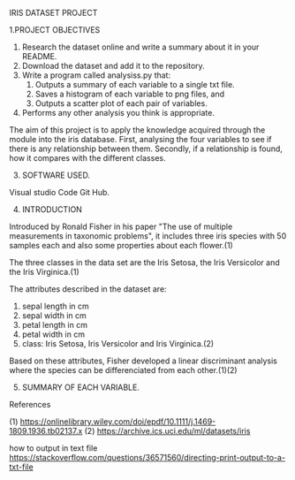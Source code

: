 IRIS DATASET PROJECT

1.PROJECT OBJECTIVES

 1. Research the dataset online and write a summary about it in your README.
 2. Download the dataset and add it to the repository.
 3. Write a program called analysiss.py that:
    1. Outputs a summary of each variable to a single txt file.
    2. Saves a histogram of each variable to png files, and
    3. Outputs a scatter plot of each pair of variables.
 4. Performs any other analysis you think is appropriate.

The aim of this project is to apply the knowledge acquired through the module into the iris database. 
First, analysing the four variables to see if there is any relationship between them.
Secondly, if a relationship is found, how it compares with the different classes. 

3. SOFTWARE USED.

Visual studio Code
Git Hub.

4. INTRODUCTION

Introduced by Ronald Fisher in his paper "The use of multiple measurements in taxonomic problems", it includes three iris species with 50 samples each and also some properties about each flower.(1)

The three classes in the data set are the Iris Setosa, the Iris Versicolor and the Iris Virginica.(1)

The attributes described in the dataset are: 
  1. sepal length in cm
  2. sepal width in cm
  3. petal length in cm
  4. petal width in cm
  5. class: Iris Setosa, Iris Versicolor and Iris Virginica.(2)

Based on these attributes, Fisher developed a linear discriminant analysis where the species can be differenciated from each other.(1)(2)

5. SUMMARY OF EACH VARIABLE.



References

(1) https://onlinelibrary.wiley.com/doi/epdf/10.1111/j.1469-1809.1936.tb02137.x
(2) https://archive.ics.uci.edu/ml/datasets/iris

how to output in text file
https://stackoverflow.com/questions/36571560/directing-print-output-to-a-txt-file
